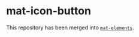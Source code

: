 # mat-icon-button

This repository has been merged into [`mat-elements`](https://github.com/expandjs/max-elements).
